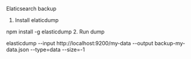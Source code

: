 Elaticsearch backup

1. Install elaticdump

npm install -g elasticdump
2. Run dump

elasticdump --input http://localhost:9200/my-data --output backup-my-data.json --type=data --size=-1
